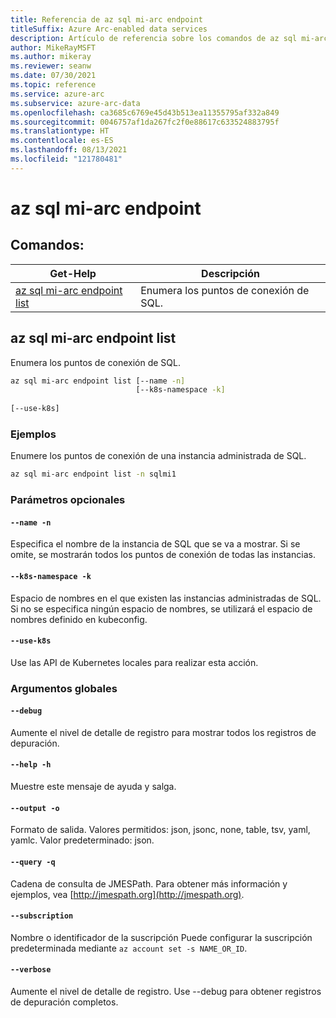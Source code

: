 ```yaml
---
title: Referencia de az sql mi-arc endpoint
titleSuffix: Azure Arc-enabled data services
description: Artículo de referencia sobre los comandos de az sql mi-arc endpoint.
author: MikeRayMSFT
ms.author: mikeray
ms.reviewer: seanw
ms.date: 07/30/2021
ms.topic: reference
ms.service: azure-arc
ms.subservice: azure-arc-data
ms.openlocfilehash: ca3685c6769e45d43b513ea11355795af332a849
ms.sourcegitcommit: 0046757af1da267fc2f0e88617c633524883795f
ms.translationtype: HT
ms.contentlocale: es-ES
ms.lasthandoff: 08/13/2021
ms.locfileid: "121780481"
---
```

# <a name="az-sql-mi-arc-endpoint"></a>az sql mi-arc endpoint
## <a name="commands"></a>Comandos:
| Get-Help | Descripción|
| --- | --- |
[az sql mi-arc endpoint list](#az-sql-mi-arc-endpoint-list) | Enumera los puntos de conexión de SQL.
## <a name="az-sql-mi-arc-endpoint-list"></a>az sql mi-arc endpoint list
Enumera los puntos de conexión de SQL.
```bash
az sql mi-arc endpoint list [--name -n] 
                            [--k8s-namespace -k]  
                            
[--use-k8s]
```
### <a name="examples"></a>Ejemplos
Enumere los puntos de conexión de una instancia administrada de SQL.
```bash
az sql mi-arc endpoint list -n sqlmi1
```
### <a name="optional-parameters"></a>Parámetros opcionales
#### `--name -n`
Especifica el nombre de la instancia de SQL que se va a mostrar. Si se omite, se mostrarán todos los puntos de conexión de todas las instancias.
#### `--k8s-namespace -k`
Espacio de nombres en el que existen las instancias administradas de SQL. Si no se especifica ningún espacio de nombres, se utilizará el espacio de nombres definido en kubeconfig.
#### `--use-k8s`
Use las API de Kubernetes locales para realizar esta acción.
### <a name="global-arguments"></a>Argumentos globales
#### `--debug`
Aumente el nivel de detalle de registro para mostrar todos los registros de depuración.
#### `--help -h`
Muestre este mensaje de ayuda y salga.
#### `--output -o`
Formato de salida.  Valores permitidos: json, jsonc, none, table, tsv, yaml, yamlc.  Valor predeterminado: json.
#### `--query -q`
Cadena de consulta de JMESPath. Para obtener más información y ejemplos, vea [http://jmespath.org](http://jmespath.org).
#### `--subscription`
Nombre o identificador de la suscripción Puede configurar la suscripción predeterminada mediante `az account set -s NAME_OR_ID`.
#### `--verbose`
Aumente el nivel de detalle de registro. Use --debug para obtener registros de depuración completos.
